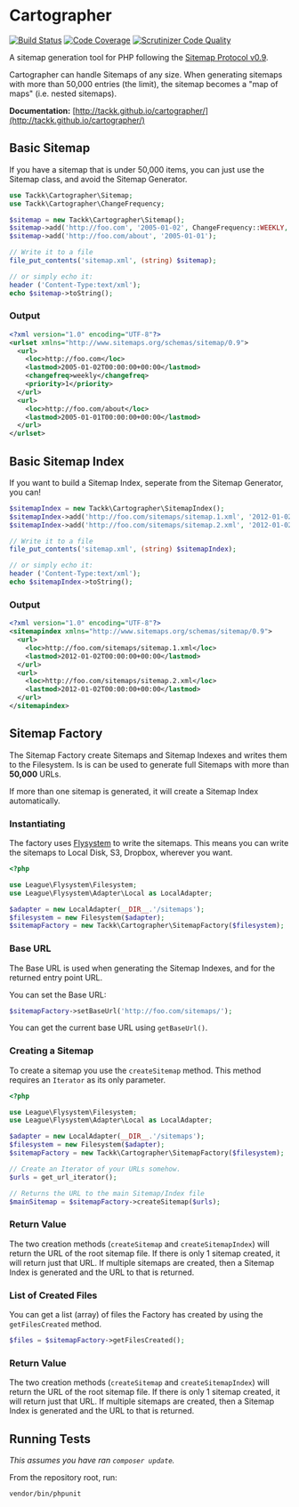 # Cartographer

[![Build Status](https://travis-ci.org/tackk/cartographer.svg)](https://travis-ci.org/tackk/cartographer)
[![Code Coverage](https://scrutinizer-ci.com/g/tackk/cartographer/badges/coverage.png?s=5547a47fb7e014a26cc4b43f69832f82b673d8ba)](https://scrutinizer-ci.com/g/tackk/cartographer/)
[![Scrutinizer Code Quality](https://scrutinizer-ci.com/g/tackk/cartographer/badges/quality-score.png?s=47b9d98507fa3ea5be94ef3656a3de5a5bff662d)](https://scrutinizer-ci.com/g/tackk/cartographer/)

A sitemap generation tool for PHP following the [Sitemap Protocol v0.9](http://www.sitemaps.org/protocol.html).

Cartographer can handle Sitemaps of any size.  When generating sitemaps with more than 50,000
entries (the limit), the sitemap becomes a "map of maps" (i.e. nested sitemaps).

**Documentation:** [http://tackk.github.io/cartographer/](http://tackk.github.io/cartographer/)

## Basic Sitemap

If you have a sitemap that is under 50,000 items, you can just use the Sitemap class, and avoid the Sitemap
Generator.

``` php
use Tackk\Cartographer\Sitemap;
use Tackk\Cartographer\ChangeFrequency;

$sitemap = new Tackk\Cartographer\Sitemap();
$sitemap->add('http://foo.com', '2005-01-02', ChangeFrequency::WEEKLY, 1.0);
$sitemap->add('http://foo.com/about', '2005-01-01');

// Write it to a file
file_put_contents('sitemap.xml', (string) $sitemap);

// or simply echo it:
header ('Content-Type:text/xml');
echo $sitemap->toString();
```

### Output

``` xml
<?xml version="1.0" encoding="UTF-8"?>
<urlset xmlns="http://www.sitemaps.org/schemas/sitemap/0.9">
  <url>
    <loc>http://foo.com</loc>
    <lastmod>2005-01-02T00:00:00+00:00</lastmod>
    <changefreq>weekly</changefreq>
    <priority>1</priority>
  </url>
  <url>
    <loc>http://foo.com/about</loc>
    <lastmod>2005-01-01T00:00:00+00:00</lastmod>
  </url>
</urlset>
```

## Basic Sitemap Index

If you want to build a Sitemap Index, seperate from the Sitemap Generator, you can!

``` php
$sitemapIndex = new Tackk\Cartographer\SitemapIndex();
$sitemapIndex->add('http://foo.com/sitemaps/sitemap.1.xml', '2012-01-02');
$sitemapIndex->add('http://foo.com/sitemaps/sitemap.2.xml', '2012-01-02');

// Write it to a file
file_put_contents('sitemap.xml', (string) $sitemapIndex);

// or simply echo it:
header ('Content-Type:text/xml');
echo $sitemapIndex->toString();
```

### Output

``` xml
<?xml version="1.0" encoding="UTF-8"?>
<sitemapindex xmlns="http://www.sitemaps.org/schemas/sitemap/0.9">
  <url>
    <loc>http://foo.com/sitemaps/sitemap.1.xml</loc>
    <lastmod>2012-01-02T00:00:00+00:00</lastmod>
  </url>
  <url>
    <loc>http://foo.com/sitemaps/sitemap.2.xml</loc>
    <lastmod>2012-01-02T00:00:00+00:00</lastmod>
  </url>
</sitemapindex>
```

## Sitemap Factory

The Sitemap Factory create Sitemaps and Sitemap Indexes and writes them to the Filesystem.
Is is can be used to generate full Sitemaps with more than **50,000** URLs.

If more than one sitemap is generated, it will create a Sitemap Index automatically.

### Instantiating

The factory uses [Flysystem](http://flysystem.thephpleague.com/) to write the sitemaps.  This
means you can write the sitemaps to Local Disk, S3, Dropbox, wherever you want.

``` php
<?php

use League\Flysystem\Filesystem;
use League\Flysystem\Adapter\Local as LocalAdapter;

$adapter = new LocalAdapter(__DIR__.'/sitemaps');
$filesystem = new Filesystem($adapter);
$sitemapFactory = new Tackk\Cartographer\SitemapFactory($filesystem);

```

### Base URL

The Base URL is used when generating the Sitemap Indexes, and for the returned entry point URL.

You can set the Base URL:

``` php
$sitemapFactory->setBaseUrl('http://foo.com/sitemaps/');
```

You can get the current base URL using `getBaseUrl()`.

### Creating a Sitemap

To create a sitemap you use the `createSitemap` method.  This method requires an `Iterator` as
its only parameter.

``` php
<?php

use League\Flysystem\Filesystem;
use League\Flysystem\Adapter\Local as LocalAdapter;

$adapter = new LocalAdapter(__DIR__.'/sitemaps');
$filesystem = new Filesystem($adapter);
$sitemapFactory = new Tackk\Cartographer\SitemapFactory($filesystem);

// Create an Iterator of your URLs somehow.
$urls = get_url_iterator();

// Returns the URL to the main Sitemap/Index file
$mainSitemap = $sitemapFactory->createSitemap($urls);

```

### Return Value

The two creation methods (`createSitemap` and `createSitemapIndex`) will return the URL
of the root sitemap file.  If there is only 1 sitemap created, it will return just that URL.
If multiple sitemaps are created, then a Sitemap Index is generated and the URL to that is returned.

### List of Created Files

You can get a list (array) of files the Factory has created by using the `getFilesCreated` method.

``` php
$files = $sitemapFactory->getFilesCreated();
```

### Return Value

The two creation methods (`createSitemap` and `createSitemapIndex`) will return the URL
of the root sitemap file.  If there is only 1 sitemap created, it will return just that URL.
If multiple sitemaps are created, then a Sitemap Index is generated and the URL to that is returned.


## Running Tests

*This assumes you have ran `composer update`.*

From the repository root, run:

```
vendor/bin/phpunit
```
